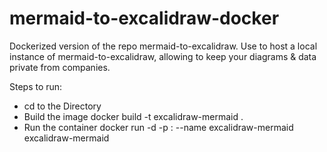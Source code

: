 # mermaid-to-excalidraw-docker
Dockerized version of the repo mermaid-to-excalidraw. Use to host a local instance of mermaid-to-excalidraw, allowing to keep your diagrams & data private from companies.  

Steps to run:
- cd to the Directory
- Build the image
docker build -t excalidraw-mermaid .
- Run the container
docker run -d -p <ExternalPort>:<InternalPort> --name excalidraw-mermaid excalidraw-mermaid
